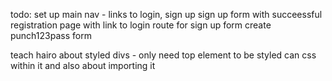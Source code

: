 todo: 
  set up main nav - links to login, sign up
  sign up form with succeessful registration page with link to login
  route for sign up form 
  create punch123pass form

  teach hairo about styled divs - only need top element to be styled can css within it
    and also about importing it
